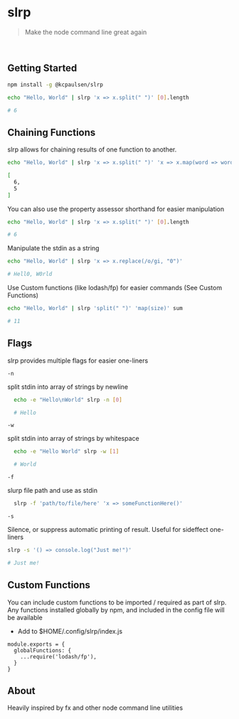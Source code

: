 # slrp
> Make the node command line great again

</br>

## Getting Started

```bash
npm install -g @kcpaulsen/slrp
```

```bash
echo "Hello, World" | slrp 'x => x.split(" ")' [0].length

# 6
```

## Chaining Functions

slrp allows for chaining results of one function to another.

```bash
echo "Hello, World" | slrp 'x => x.split(" ")' 'x => x.map(word => word.length)'

[
  6,
  5
]
```

You can also use the property assessor shorthand for easier manipulation

```bash
echo "Hello, World" | slrp 'x => x.split(" ")' [0].length

# 6
```

Manipulate the stdin as a string

```bash
echo "Hello, World" | slrp 'x => x.replace(/o/gi, "0")'

# Hell0, W0rld
```

Use Custom functions (like lodash/fp) for easier commands (See Custom Functions)

```bash
echo "Hello, World" | slrp 'split(" ")' 'map(size)' sum

# 11
```

## Flags

slrp provides multiple flags for easier one-liners

`-n`

split stdin into array of strings by newline

```bash
  echo -e "Hello\nWorld" slrp -n [0]

  # Hello
```

`-w`

split stdin into array of strings by whitespace

```bash
  echo -e "Hello World" slrp -w [1]

  # World
```

`-f`

slurp file path and use as stdin

```bash
  slrp -f 'path/to/file/here' 'x => someFunctionHere()'
```

`-s`

Silence, or suppress automatic printing of result. Useful for sideffect one-liners

```bash
slrp -s '() => console.log("Just me!")'

# Just me!
```

## Custom Functions

You can include custom functions to be imported / required as part of slrp.
Any functions installed globally by npm, and included in the config file will be available

* Add to $HOME/.config/slrp/index.js

```
module.exports = {
  globalFunctions: {
    ...require('lodash/fp'),
  }
}
```

## About

Heavily inspired by fx and other node command line utilities
